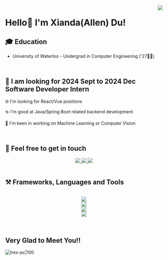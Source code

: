 <img align="right" src="https://visitor-badge.laobi.icu/badge?page_id=XiandaDu.XiandaDu" />

# Hello👋 I'm Xianda(Allen) Du!

## 🎓 Education 
- University of Waterloo - Undergrad in Computer Engineering ('27🧑‍🎓)
<br/>

## 💼 I am looking for 2024 Sept to 2024 Dec Software Developer Intern
 🌐 I'm looking for React/Vue posiitons
 
 ☕ I'm good at Java/Spring Boot related backend development
 
 🤖 I'm keen in working on Machine Learning or Computer Vision

<br/>

## 🤝 Feel free to get in touch

<div align="center"> 
  <a href="mailto:283149519du@gmail.com">
    <img src="https://img.shields.io/badge/Gmail-109010?style=for-the-badge&logo=gmail&logoColor=white" />
  </a>
  <a href="https://linkedin.com/in/xianda" target="_blank">
    <img src="https://img.shields.io/badge/LinkedIn-0077B5?style=for-the-badge&logo=linkedin&logoColor=white" target="_blank" />
  </a>
  <a href="https://www.allendu.me" target="_blank">
     <img src="https://img.shields.io/badge/Website-FF5722?style=for-the-badge&logo=/e/&logoColor=white" target="_blank" />
  </a>
</div>
<br/>

## ⚒️ Frameworks, Languages and Tools
<br/>
<div align="center">
    <img src="https://skillicons.dev/icons?i=nodejs,react,vue,spring,express,vite,aws,docker,git,github,gitlab,npm" /><br>
    <img src="https://skillicons.dev/icons?i=python,java,javascript,typescript,cpp,html,css,mysql,mongodb,redis" /><br>
    <img src="https://skillicons.dev/icons?i=tailwindcss,mui,bootstrap,threejs,figma,nginx,jenkins,selenium,pytorch,sklearn,tensorflow,linux,powershell,maven" /><br>
    <img src="https://skillicons.dev/icons?i=postman,vercel,heroku,matlab,vim,vscode,eclipse,clion,idea,pycharm,ps,pr" />
</div>
<br/><br/>

## Very Glad to Meet You!!
![trex-pc|100](https://user-images.githubusercontent.com/120589837/231785526-da03c915-f6b3-4ae5-89d6-c45f5915d514.gif)
